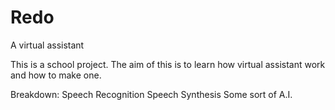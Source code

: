 # Redo
 A virtual assistant

 This is a school project. The aim of this is to learn how virtual assistant work and how to make one.

 Breakdown:
  Speech Recognition
  Speech Synthesis
  Some sort of A.I.
  
